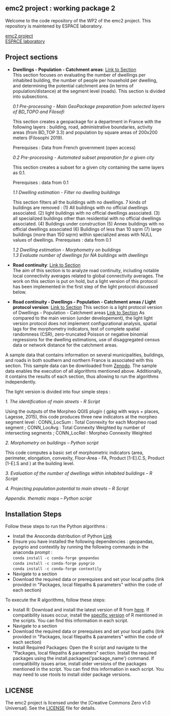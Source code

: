 ## emc2 project : working package 2
Welcome to the code repository of the WP2 of the emc2 project. This repository is maintened by ESPACE laboratory.

[emc2 project](https://emc2-dut.org/)  
[ESPACE laboratory](https://www.umrespace.org/)

## Project sections
- **Dwellings - Population - Catchment areas**: [Link to Section](https://github.com/perezjoan/emc2-WP2/tree/main/Dwellings%20-%20Population%20-%20Catchment%20areas)  
This section focuses on evaluating the number of dwellings per inhabited building, the number of people per household per dwelling, and determining the potential catchment area (in terms of population/distance) at the segment level (roads). This section is divided into subsections.

    *0.1 Pre-processing  - Main GeoPackage preparation from selected layers of BD_TOPO and Filosofi*

    This section creates a geopackage for a department in France with the following layers : building, road, administrative boundaries, activity areas (from BD_TOP 3.3) and population by square areas of 200x200 meters (Filosophi 2019).
  
  Prerequises : Data from French government (open access)

    *0.2 Pre-processing  - Automated subset preparation for a given city*

    This section creates a subset for a given city containing the same layers as 0.1.
                                                                           
  Prerequises : data from 0.1

    *1.1 Dwelling estimation - Filter no dwelling buildings*

    This section filters all the buildings with no dwellings. 7 kinds of buildings are removed : (1) All buildings with no official dwellings associated. (2) light buildings with no official dwellings associated. (3) all specialized buildings other than residential with no official dwellings associated. (4) Buildings under construction (5) Annex buildings with no official dwellings associated (6) Buildings of less than 10 sqrm (7) large buildings (more than 150 sqrm) within specialized areas with NULL values of dwellings.
  Prerequises : data from 0.1

    *1.2 Dwelling estimation - Morphometry on buildings*    
    *1.3 Evaluate number of dwellings for NA buildings with dwellings*

- **Road continuity**: [Link to Section](https://github.com/perezjoan/emc2-WP2/tree/main/Dwellings%20-%20Population%20-%20Catchment%20areas)  
The aim of this section is to analyze road continuity, including notable local connectivity averages related to global connectivity averages. The work on this section is put on hold, but a light version of this protocol has been implemented in the first step of the light protocol discussed below.

- **Road continuity - Dwellings - Population - Catchment areas / Light protocol version**: [Link to Section](https://github.com/perezjoan/emc2-WP2/tree/main/Road%20continuity%20-%20Dwellings%20-%20Population%20-%20Catchment%20area%20(light%20protocol))
This section is a light protocol version of Dwellings - Population - Catchment areas [Link to Section](https://github.com/perezjoan/emc2-WP2/tree/main/Dwellings%20-%20Population%20-%20Catchment%20areas) As compared to the main version (under developement), the light light version protocol does not implement configurational analysis, spatial lags for the morphometry indicators, test of complete spatial randomness (CSR), zero-truncated Poisson or negative binomial regressions for the dwelling estimations, use of disaggregated census data or network distance for the catchment areas.

A sample data that contains information on several municipalities, buildings, and roads in both southern and northern France is associated with this section. This sample data can be downloaded from [Zenodo](xx). The sample data enables the execution of all algorithms mentioned above. Additionally, it contains the results of each section, thus allowing to run the algorithms independently. 

The light version is divided into four simple steps :
  
  *1. The identification of main streets - R Script*
  
  Using the outputs of the Morpheo QGIS plugin ( gpkg with ways + places, Lagesse, 2015), this code produces three new indicators at the morpheo segment level : CONN_LocSum : Total Connexity for each Morpheo road segment ; CONN_LocAvg : Total Connexity Weighted by number of intersecting segments ; CONN_LocRel : Morpheo Connexity Weighted
  
  *2. Morphometry on buildings – Python script*
  
  This code computes a basic set of morphometric indicators (area, perimeter, elongation, convexity, Floor-Area - FA, Product [1-E].C.S, Product [1-E].S and ) at the building level.
  
  *3. Evaluation of the number of dwellings within inhabited buildings – R Script*
  
  *4. Projecting population potential to main streets – R Script*
  
  *Appendix. thematic maps – Python script*

## Installation Steps

Follow these steps to run the Python algorithms :
- Install the Anoconda distribution of Python [Link](https://www.anaconda.com/download)
- Ensure you have installed the following dependencies : geopandas, pyogrio and contextily by running the following commands in the anaconda prompt :    
      `conda install -c conda-forge geopandas`    
      `conda install -c conda-forge pyogrio`    
      `conda install -c conda-forge contextily`    
- Navigate to a section
- Download the required data or prerequises and set your local paths (link provided in "Packages, local filepaths & parameters" within the code of each section)

To execute the R algorithms, follow these steps:
- Install R: Download and install the latest version of R from [here](https://cran.r-project.org/bin/windows/base/). If compatibility issues occur, install the [specific version](https://cran.r-project.org/bin/windows/base/old/) of R mentioned in the scripts. You can find this information in each script.
- Navigate to a section
- Download the required data or prerequises and set your local paths (link provided in "Packages, local filepaths & parameters" within the code of each section)
- Install Required Packages: Open the R script and navigate to the "Packages, local filepaths & parameters" section. Install the required packages using the install.packages('package_name') command. If compatibility issues arise, install older versions of the packages mentioned in the script. You can find this information in each script. You may need to use rtools to install older package versions.

## LICENSE

The emc2 project is licensed under the [Creative Commons Zero v1.0 Universal]. See the [LICENSE](https://github.com/perezjoan/emc2-WP2/blob/main/LICENSE) file for details.
